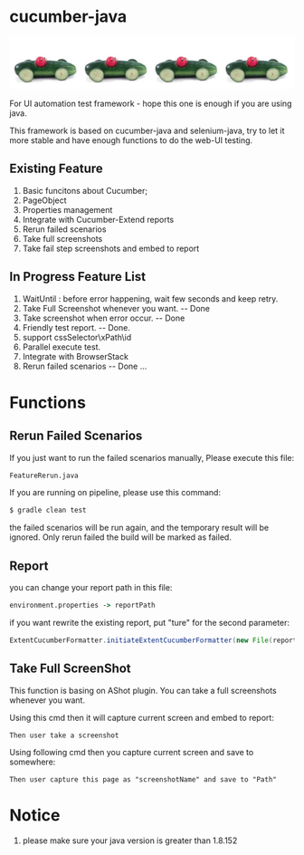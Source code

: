 # cucumber-java
![](cucumber.png?raw=true)

For UI automation test framework - hope this one is enough if you are using java.

This framework is based on cucumber-java and selenium-java, try to let it more stable and have enough functions to do the web-UI testing.

## Existing Feature
1. Basic funcitons about Cucumber;
2. PageObject
3. Properties management
4. Integrate with Cucumber-Extend reports
5. Rerun failed scenarios
6. Take full screenshots
7. Take fail step screenshots and embed to report

## In Progress Feature List
1. WaitUntil : before error happening, wait few seconds and keep retry.
2. Take Full Screenshot whenever you want. -- Done
3. Take screenshot when error occur. -- Done
4. Friendly test report.   -- Done.
5. support cssSelector\xPath\id
6. Parallel execute test.
7. Integrate with BrowserStack
8. Rerun failed scenarios  -- Done
...

# Functions
## Rerun Failed Scenarios
If you just want to run the failed scenarios manually, Please execute this file: 
```cmd
FeatureRerun.java
```

If you are running on pipeline, please use this command:
```cmd
$ gradle clean test
```
the failed scenarios will be run again, and the temporary result will be ignored. Only rerun failed the build will be marked as failed.

## Report
you can change your report path in this file:
```cmd
environment.properties -> reportPath
```

if you want rewrite the existing report, put "ture" for the second parameter:
```java
ExtentCucumberFormatter.initiateExtentCucumberFormatter(new File(reportPath),true);
```

## Take Full ScreenShot
This function is basing on AShot plugin. You can take a full screenshots whenever you want.

Using this cmd then it will capture current screen and embed to report:
```cucumber
Then user take a screenshot
```

Using following cmd then you capture current screen and save to somewhere:
```cucumber
Then user capture this page as "screenshotName" and save to "Path"
```


# Notice
1. please make sure your java version is greater than 1.8.152


